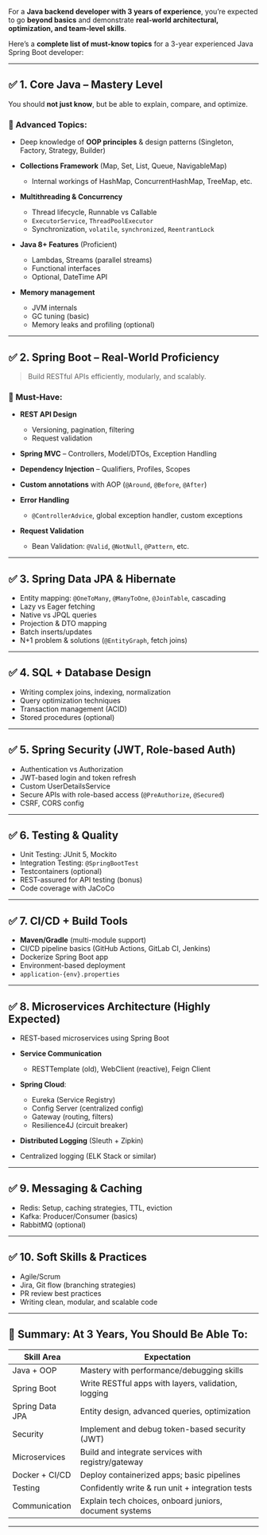 For a **Java backend developer with 3 years of experience**, you’re expected to go **beyond basics** and demonstrate **real-world architectural, optimization, and team-level skills**.

Here’s a **complete list of must-know topics** for a 3-year experienced Java Spring Boot developer:

---

## ✅ 1. Core Java – Mastery Level

You should **not just know**, but be able to explain, compare, and optimize.

### 🔹 Advanced Topics:

* Deep knowledge of **OOP principles** & design patterns (Singleton, Factory, Strategy, Builder)
* **Collections Framework** (Map, Set, List, Queue, NavigableMap)

    * Internal workings of HashMap, ConcurrentHashMap, TreeMap, etc.
* **Multithreading & Concurrency**

    * Thread lifecycle, Runnable vs Callable
    * `ExecutorService`, `ThreadPoolExecutor`
    * Synchronization, `volatile`, `synchronized`, `ReentrantLock`
* **Java 8+ Features** (Proficient)

    * Lambdas, Streams (parallel streams)
    * Functional interfaces
    * Optional, DateTime API
* **Memory management**

    * JVM internals
    * GC tuning (basic)
    * Memory leaks and profiling (optional)

---

## ✅ 2. Spring Boot – Real-World Proficiency

> Build RESTful APIs efficiently, modularly, and scalably.

### 🔹 Must-Have:

* **REST API Design**

    * Versioning, pagination, filtering
    * Request validation
* **Spring MVC** – Controllers, Model/DTOs, Exception Handling
* **Dependency Injection** – Qualifiers, Profiles, Scopes
* **Custom annotations** with AOP (`@Around`, `@Before`, `@After`)
* **Error Handling**

    * `@ControllerAdvice`, global exception handler, custom exceptions
* **Request Validation**

    * Bean Validation: `@Valid`, `@NotNull`, `@Pattern`, etc.

---

## ✅ 3. Spring Data JPA & Hibernate

* Entity mapping: `@OneToMany`, `@ManyToOne`, `@JoinTable`, cascading
* Lazy vs Eager fetching
* Native vs JPQL queries
* Projection & DTO mapping
* Batch inserts/updates
* N+1 problem & solutions (`@EntityGraph`, fetch joins)

---

## ✅ 4. SQL + Database Design

* Writing complex joins, indexing, normalization
* Query optimization techniques
* Transaction management (ACID)
* Stored procedures (optional)

---

## ✅ 5. Spring Security (JWT, Role-based Auth)

* Authentication vs Authorization
* JWT-based login and token refresh
* Custom UserDetailsService
* Secure APIs with role-based access (`@PreAuthorize`, `@Secured`)
* CSRF, CORS config

---

## ✅ 6. Testing & Quality

* Unit Testing: JUnit 5, Mockito
* Integration Testing: `@SpringBootTest`
* Testcontainers (optional)
* REST-assured for API testing (bonus)
* Code coverage with JaCoCo

---

## ✅ 7. CI/CD + Build Tools

* **Maven/Gradle** (multi-module support)
* CI/CD pipeline basics (GitHub Actions, GitLab CI, Jenkins)
* Dockerize Spring Boot app
* Environment-based deployment
* `application-{env}.properties`

---

## ✅ 8. Microservices Architecture (Highly Expected)

* REST-based microservices using Spring Boot
* **Service Communication**

    * RESTTemplate (old), WebClient (reactive), Feign Client
* **Spring Cloud**:

    * Eureka (Service Registry)
    * Config Server (centralized config)
    * Gateway (routing, filters)
    * Resilience4J (circuit breaker)
* **Distributed Logging** (Sleuth + Zipkin)
* Centralized logging (ELK Stack or similar)

---

## ✅ 9. Messaging & Caching

* Redis: Setup, caching strategies, TTL, eviction
* Kafka: Producer/Consumer (basics)
* RabbitMQ (optional)

---

## ✅ 10. Soft Skills & Practices

* Agile/Scrum
* Jira, Git flow (branching strategies)
* PR review best practices
* Writing clean, modular, and scalable code

---

## 🎯 Summary: At 3 Years, You Should Be Able To:

| Skill Area      | Expectation                                             |
| --------------- | ------------------------------------------------------- |
| Java + OOP      | Mastery with performance/debugging skills               |
| Spring Boot     | Write RESTful apps with layers, validation, logging     |
| Spring Data JPA | Entity design, advanced queries, optimization           |
| Security        | Implement and debug token-based security (JWT)          |
| Microservices   | Build and integrate services with registry/gateway      |
| Docker + CI/CD  | Deploy containerized apps; basic pipelines              |
| Testing         | Confidently write & run unit + integration tests        |
| Communication   | Explain tech choices, onboard juniors, document systems |

---
